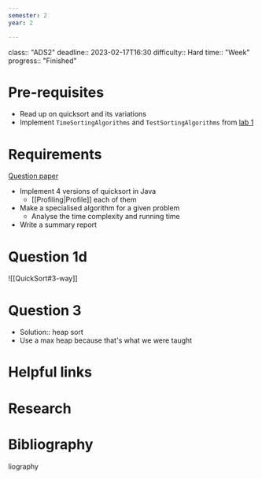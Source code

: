 ```yaml
---
semester: 2
year: 2

---
```

class:: "ADS2"
deadline:: 2023-02-17T16:30
difficulty:: Hard
time:: "Week"
progress:: "Finished"

# Pre-requisites
- Read up on quicksort and its variations
- Implement `TimeSortingAlgorithms` and `TestSortingAlgorithms` from [lab 1](https:://moodle.gla.ac.uk/pluginfile.php/5700085/mod_folder/content/0/Lab1.pdf?forcedownload=1)

# Requirements
[Question paper](https:://moodle.gla.ac.uk/pluginfile.php/5700121/mod_assign/introattachment/0/AE1.pdf?forcedownload=1)

- Implement 4 versions of quicksort in Java
	- [[Profiling|Profile]] each of them
- Make a specialised algorithm for a given problem
	- Analyse the time complexity and running time
- Write a summary report

# Question 1d
![[QuickSort#3-way]]

# Question 3
- Solution:: heap sort
- Use a max heap because that's what we were taught

# Helpful links

# Research

# Bibliography
liography
